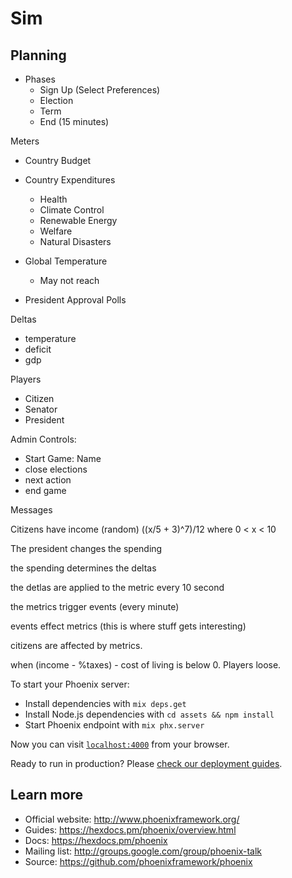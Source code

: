 # Sim

## Planning

- Phases
  - Sign Up (Select Preferences)
  - Election
  - Term
  - End (15 minutes)

Meters

- Country Budget
- Country Expenditures

  - Health
  - Climate Control
  - Renewable Energy
  - Welfare
  - Natural Disasters

- Global Temperature
  - May not reach
- President Approval Polls

Deltas

- temperature
- deficit
- gdp

Players

- Citizen
- Senator
- President

Admin Controls:

- Start Game: Name
- close elections
- next action
- end game

Messages

Citizens have income (random) ((x/5 + 3)^7)/12 where 0 < x < 10

The president changes the spending

the spending determines the deltas

the detlas are applied to the metric every 10 second

the metrics trigger events (every minute)

events effect metrics (this is where stuff gets interesting)

citizens are affected by metrics.

when (income - %taxes) - cost of living is below 0. Players loose.

To start your Phoenix server:

- Install dependencies with `mix deps.get`
- Install Node.js dependencies with `cd assets && npm install`
- Start Phoenix endpoint with `mix phx.server`

Now you can visit [`localhost:4000`](http://localhost:4000) from your browser.

Ready to run in production? Please [check our deployment guides](https://hexdocs.pm/phoenix/deployment.html).

## Learn more

- Official website: http://www.phoenixframework.org/
- Guides: https://hexdocs.pm/phoenix/overview.html
- Docs: https://hexdocs.pm/phoenix
- Mailing list: http://groups.google.com/group/phoenix-talk
- Source: https://github.com/phoenixframework/phoenix
